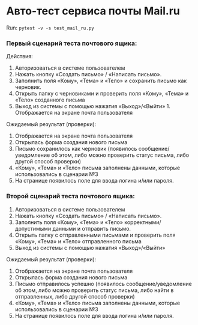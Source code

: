 # Авто-тест сервиса почты Mail.ru
Run: `pytest -v -s test_mail_ru.py`

### Первый сценарий теста почтового ящика:
Действия:	
1. Авторизоваться в системе пользователем
2. Нажать кнопку «Создать письмо» / «Написать письмо».
3. Заполнить поля «Кому», «Тема» и «Тело» и сохранить письмо как черновик.
4. Открыть папку с черновиками и проверить поля «Кому», «Тема» и «Тело» созданного письма
5. Выход из системы с помощью нажатия «Выход»/«Выйти»	1. Отображается на экране почта пользователя

Ожидаемый результат (проверки):
1. Отображается на экране почта пользователя
2. Открылась форма создания нового письма
3. Письмо сохранилось как черновик (появилось сообщение/уведомление об этом, либо можно проверить статус письма, либо другой способ проверки)
4. «Кому», «Тема» и «Тело» письма заполнены данными, которые использовались в сценарии №3
5. На странице появилось поле для ввода логина и/или пароля.

### Второй сценарий теста почтового ящика:
1. Авторизоваться в системе пользователем
2. Нажать кнопку «Создать письмо» / «Написать письмо».
3. Заполнить поля «Кому», «Тема» и «Тело» корректными/допустимыми данными и отправить письмо.
4. Открыть папку с отправленными письмами и проверить поля «Кому», «Тема» и «Тело» отправленного письма
5. Выход из системы с помощью нажатия «Выход»/«Выйти»

Ожидаемый результат (проверки):
1. Отображается на экране почта пользователя
2. Открылась форма создания нового письма
3. Письмо отправилось успешно (появилось сообщение/уведомление об этом, либо можно проверить статус письма, либо найти в отправленных, либо другой способ проверки)
4. «Кому», «Тема» и «Тело» письма заполнены данными, которые использовались в сценарии №3
5. На странице появилось поле для ввода логина и/или пароля.


